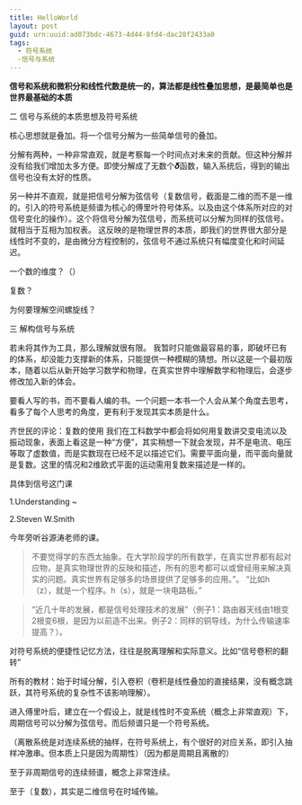 ```yaml
---
title: HelloWorld
layout: post
guid: urn:uuid:ad073bdc-4673-4d44-8fd4-dac28f2433a0
tags:
  - 符号系统
  -信号与系统
---
```



**信号和系统和微积分和线性代数是统一的，算法都是线性叠加思想，是最简单也是世界最基础的本质**

二 信号与系统的本质思想及符号系统

核心思想就是叠加。将一个信号分解为一些简单信号的叠加。

分解有两种，一种非常直观，就是考察每一个时间点对未来的贡献。但这种分解并没有给我们增加太多方便。即使分解成了无数个𝜹函数，输入系统后，得到的输出信号也没有太好的性质。


另一种并不直观，就是把信号分解为弦信号（复数信号，截面是二维的而不是一维的。引入的符号系统是频谱为核心的傅里叶符号体系。以及由这个体系所对应的对信号变化的操作）。这个将信号分解为弦信号，而系统可以分解为同样的弦信号。 就相当于互相为加权表。
这反映的是物理世界的本质，即我们的世界很大部分是线性时不变的，是由微分方程控制的，弦信号不通过系统只有幅度变化和时间延迟。

一个数的维度？（）

复数？

为何要理解空间螺旋线？

三 解构信号与系统

若未将其作为工具，那么理解就很有限。
我暂时只能做最容易的事，即破坏已有的体系，却没能力支撑新的体系，只能提供一种模糊的猜想。所以这是一个最初版本，随着以后从新开始学习数学和物理，在真实世界中理解数学和物理后，会逐步修改加入新的体会。

要看人写的书，而不要看人编的书。一个问题一本书一个人会从某个角度去思考，看多了每个人思考的角度，更有利于发现其实本质是什么。

齐世民的评论：复数的使用
我们在工科数学中都会将如何用复数讲交变电流以及振动现象，表面上看这是一种“方便”，其实稍想一下就会发现，并不是电流、电压等取了虚数值，而是实数现在已经不足以描述它们。需要平面向量，而平面向量就是复数。这里的情况和2维欧式平面的运动需用复数来描述是一样的。

具体到信号这门课
		
1.Understanding ~

2.Steven W.Smith

今年旁听谷源涛老师的课。
>不要觉得学的东西太抽象。在大学阶段学的所有数学，在真实世界都有起对应物，是真实物理世界的反映和描述，所有的思考都可以或曾经用来解决真实的问题。真实世界有足够多的场景提供了足够多的应用。”。
“比如h（z），就是一个程序。h（s），就是一块电路板。”

>“近几十年的发展，都是信号处理技术的发展”（例子1：路由器天线由1根变2根变6根，是因为以前造不出来。例子2：同样的铜导线，为什么传输速率提高？）。

对符号系统的便捷性记忆方法，往往是脱离理解和实际意义。比如“信号卷积的翻转”


所有的教材：始于时域分解，引入卷积（卷积是线性叠加的直接结果，没有概念跳跃，其符号系统的复杂性不该影响理解）。

进入傅里叶后，建立在一个假设上，就是线性时不变系统（概念上非常直观）下，周期信号可以分解为弦信号。而后频谱只是一个符号系统。

（离散系统是对连续系统的抽样，在符号系统上，有个很好的对应关系，即引入抽样冲激串。但本质上只是因为周期性）（因为都是周期且离散的）

至于非周期信号的连续频谱，概念上非常连续。

至于（复数），其实是二维信号在时域传输。



